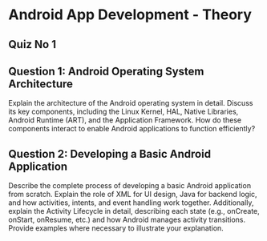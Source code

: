 # Android App Development - Theory 
## Quiz No 1

## Question 1: Android Operating System Architecture
Explain the architecture of the Android operating system in detail. Discuss its key components, including the Linux Kernel, HAL, Native Libraries, Android Runtime (ART), and the Application Framework. How do these components interact to enable Android applications to function efficiently?

## Question 2: Developing a Basic Android Application
Describe the complete process of developing a basic Android application from scratch. Explain the role of XML for UI design, Java for backend logic, and how activities, intents, and event handling work together. Additionally, explain the Activity Lifecycle in detail, describing each state (e.g., onCreate, onStart, onResume, etc.) and how Android manages activity transitions. Provide examples where necessary to illustrate your explanation.
